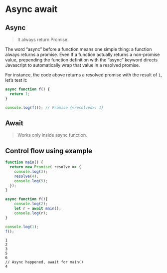 # Async await

## Async

> It always return Promise.

The word “async” before a function means one simple thing: a function always returns a promise. Even If a function actually returns a non-promise value, prepending the function definition with the “async” keyword directs Javascript to automatically wrap that value in a resolved promise.

For instance, the code above returns a resolved promise with the result of `1`, let’s test it:

```js
async function f() {
  return 1;
}

console.log(f()); // Promise {<resolved>: 1}
```

## Await

> Works only inside async function.

## Control flow using example

```js
function main() {
  return new Promise( resolve => {
    console.log(3);
    resolve(4);
    console.log(5);
  });
}

async function f(){
    console.log(2);
    let r = await main();
    console.log(r);
}

console.log(1);
f();
```

```
1
2
3
5
6
// Async happened, await for main()
4
```
